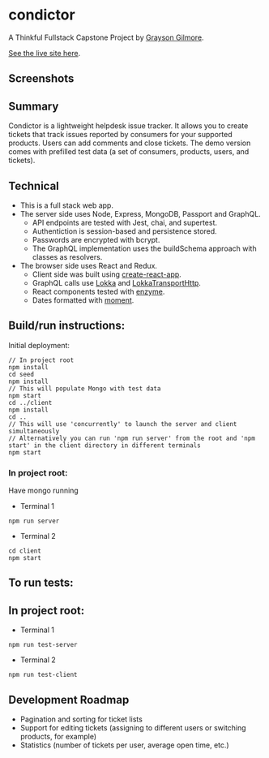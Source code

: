 # condictor

A Thinkful Fullstack Capstone Project
by [Grayson Gilmore](https://github.com/gilmoreg/).

[See the live site here](http://condictor.gilmoreg.com/).

## Screenshots

## Summary
Condictor is a lightweight helpdesk issue tracker. It allows you to create tickets that track issues reported by consumers for your supported products. Users can add comments and close tickets. The demo version comes with prefilled test data (a set of consumers, products, users, and tickets).

## Technical
* This is a full stack web app.
* The server side uses Node, Express, MongoDB, Passport and GraphQL.
    * API endpoints are tested with Jest, chai, and supertest.
    * Authentiction is session-based and persistence stored.
    * Passwords are encrypted with bcrypt.
    * The GraphQL implementation uses the buildSchema approach with classes as resolvers.
* The browser side uses React and Redux.
    * Client side was built using [create-react-app](https://github.com/facebookincubator/create-react-app).
    * GraphQL calls use [Lokka](https://github.com/kadirahq/lokka) and [LokkaTransportHttp](https://github.com/kadirahq/lokka-transport-http).
    * React components tested with [enzyme](https://github.com/airbnb/enzyme).
    * Dates formatted with [moment](https://momentjs.com/).

## Build/run instructions:

Initial deployment:
```
// In project root
npm install
cd seed
npm install
// This will populate Mongo with test data
npm start
cd ../client
npm install
cd ..
// This will use 'concurrently' to launch the server and client simultaneously
// Alternatively you can run 'npm run server' from the root and 'npm start' in the client directory in different terminals
npm start
```

### In project root:

Have mongo running
* Terminal 1
```
npm run server
```
* Terminal 2
```
cd client
npm start
```

## To run tests:

## In project root:
* Terminal 1
```
npm run test-server
```
* Terminal 2
```
npm run test-client
```

## Development Roadmap
* Pagination and sorting for ticket lists
* Support for editing tickets (assigning to different users or switching products, for example)
* Statistics (number of tickets per user, average open time, etc.)
